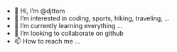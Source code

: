 - 👋 Hi, I’m @djttom
- 👀 I’m interested in coding, sports, hiking, traveling, ...
- 🌱 I’m currently learning everything ...
- 💞️ I’m looking to collaborate on github
- 📫 How to reach me ...

<!---
djttom/djttom is a ✨ special ✨ repository because its `README.md` (this file) appears on your GitHub profile.
You can click the Preview link to take a look at your changes.
--->
